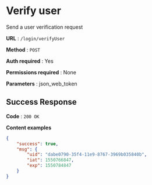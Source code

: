 # Verify user

Send a user verification request

**URL** : `/login/verifyUser`

**Method** : `POST`

**Auth required** : Yes

**Permissions required** : None

**Parameters** : json_web_token

## Success Response

**Code** : `200 OK`

**Content examples**


```json
{
    "success": true,
    "msg": {
        "uid": "dabe0790-35f4-11e9-8767-3969b035840b",
        "iat": 1550766847,
        "exp": 1550784847
    }
}
```


